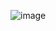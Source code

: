 ![image](https://user-images.githubusercontent.com/33990609/118323678-d5900d80-b4b5-11eb-8e91-05f0bc61d313.png)
